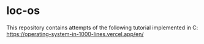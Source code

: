 # loc-os
This repository contains attempts of the following tutorial implemented in C:
https://operating-system-in-1000-lines.vercel.app/en/
